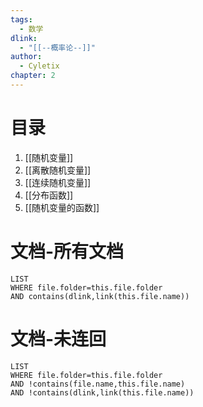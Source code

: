 ```yaml
---
tags:
  - 数学
dlink:
  - "[[--概率论--]]"
author:
  - Cyletix
chapter: 2
---
```

# 目录
1. [[随机变量]]
2. [[离散随机变量]]
3. [[连续随机变量]]
4. [[分布函数]]
5. [[随机变量的函数]]

# 文档-所有文档
```dataview
LIST
WHERE file.folder=this.file.folder
AND contains(dlink,link(this.file.name))
```
# 文档-未连回
```dataview
LIST
WHERE file.folder=this.file.folder
AND !contains(file.name,this.file.name)
AND !contains(dlink,link(this.file.name))
```